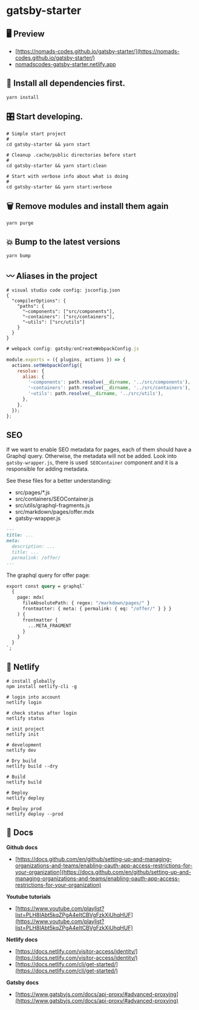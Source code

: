 # gatsby-starter

## 🖥 Preview
  - [https://nomads-codes.github.io/gatsby-starter/](https://nomads-codes.github.io/gatsby-starter/)
  - [nomadscodes-gatsby-starter.netlify.app](nomadscodes-gatsby-starter.netlify.app)

## 🚀 **Install all dependencies first.**

```shell
yarn install
```

## 🎛  **Start developing.**

```shell
# Simple start project
#
cd gatsby-starter && yarn start
```

```shell
# Cleanup .cache/public directories before start
#
cd gatsby-starter && yarn start:clean
```

```shell
# Start with verbose info about what is doing
#
cd gatsby-starter && yarn start:verbose
```

## 🗑  Remove modules and install them again

```shell
yarn purge
```

## 💥  Bump to the latest versions

```shell
yarn bump
```

## 〰️ Aliases in the project

```shell
# visual studio code config: jsconfig.json
{
  "compilerOptions": {
    "paths": {
      "~components": ["src/components"],
      "~containers": ["src/containers"],
      "~utils": ["src/utils"]
    }
  }
}
```

```js
# webpack config: gatsby/onCreateWebpackConfig.js

module.exports = ({ plugins, actions }) => {
  actions.setWebpackConfig({
    resolve: {
      alias: {
        '~components': path.resolve(__dirname, '../src/components'),
        '~containers': path.resolve(__dirname, '../src/containers'),
        '~utils': path.resolve(__dirname, '../src/utils'),
      },
    },
  });
};
```

## SEO

If we want to enable SEO metadata for pages, each of them should have a Graphql query. Otherwise, the metadata will not be added.
Look into `gatsby-wrapper.js`, there is used` SEOContainer` component and it is a responsible for adding metadata.

See these files for a better understanding:
- src/pages/*.js
- src/containers/SEOContainer.js
- src/utils/graphql-fragments.js
- src/markdown/pages/offer.mdx
- gatsby-wrapper.js

```markdown
---
title: ...
meta:
  description: ...
  title: ...
  permalink: /offer/
---
```

The graphql query for offer page:

```graphql
export const query = graphql`
  {
    page: mdx(
      fileAbsolutePath: { regex: "/markdown/pages/" }
      frontmatter: { meta: { permalink: { eq: "/offer/" } } }
    ) {
      frontmatter {
        ...META_FRAGMENT
      }
    }
  }
`;
```

## 🔮 Netlify
  ```shell
  # install globally
  npm install netlify-cli -g
  ```

  ```shell
  # login into account
  netlify login
  ```

  ```shell
  # check status after login
  netlify status
  ```

  ```shell
  # init project
  netlify init
  ```

  ```shell
  # development
  netlify dev
  ```

  ```shell
  # Dry build
  netlify build --dry

  ```

  ```shell
  # Build
  netlify build
  ```

  ```shell
  # Deploy
  netlify deploy
  ```

  ```shell
  # Deploy prod
  netlify deploy --prod

  ```

## 📖 Docs
**Github docs**
  - [https://docs.github.com/en/github/setting-up-and-managing-organizations-and-teams/enabling-oauth-app-access-restrictions-for-your-organization](https://docs.github.com/en/github/setting-up-and-managing-organizations-and-teams/enabling-oauth-app-access-restrictions-for-your-organization)

**Youtube tutorials**
  - [https://www.youtube.com/playlist?list=PLH8IAbt5kqZPgA4eItCBVgFzkXiUhqHUF](https://www.youtube.com/playlist?list=PLH8IAbt5kqZPgA4eItCBVgFzkXiUhqHUF)

**Netlify docs**
  - [https://docs.netlify.com/visitor-access/identity/](https://docs.netlify.com/visitor-access/identity/)
  - [https://docs.netlify.com/cli/get-started/](https://docs.netlify.com/cli/get-started/)

**Gatsby docs**
  - [https://www.gatsbyjs.com/docs/api-proxy/#advanced-proxying](https://www.gatsbyjs.com/docs/api-proxy/#advanced-proxying)
